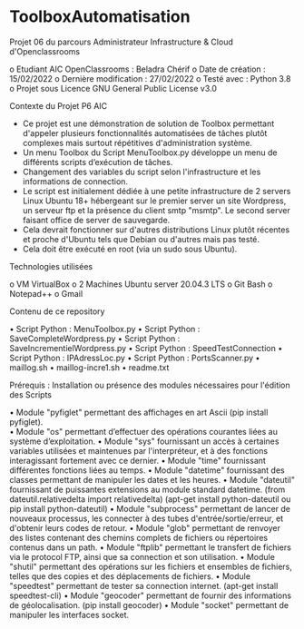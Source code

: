 # ToolboxAutomatisation

Projet 06 du parcours Administrateur Infrastructure & Cloud d'Openclassrooms

o	Etudiant AIC OpenClassrooms : Beladra Chérif
o	Date de création : 15/02/2022
o	Dernière modification : 27/02/2022
o	Testé avec : Python 3.8
o	Projet sous Licence GNU General Public License v3.0


Contexte du Projet P6 AIC
  
 - Ce projet est une démonstration de solution de Toolbox 
   permettant d'appeler plusieurs fonctionnalités automatisées de tâches plutôt complexes 
   mais surtout répétitives d'administration système.
 - Un menu Toolbox du Script MenuToolbox.py développe un menu 
   de différents scripts d’exécution de tâches.
 - Changement des variables du script selon l'infrastructure et les informations de connection.
 - Le script est initialement dédiée à une petite infrastructure de 2 servers Linux Ubuntu 18+ 
   hébergeant sur le premier server un site Wordpress, un serveur ftp et la présence du client 
   smtp "msmtp". Le second server faisant office de server de sauvegarde.
 - Cela devrait fonctionner sur d'autres distributions Linux plutôt récentes et proche 
   d'Ubuntu tels que Debian ou d'autres mais pas testé.
 - Cela doit être exécuté en root (via un sudo sous Ubuntu).


Technologies utilisées

  o	VM VirtualBox
  o	2 Machines Ubuntu server 20.04.3 LTS
  o	Git Bash
  o	Notepad++
  o	Gmail
  
Contenu de ce repository

  •	Script Python :   MenuToolbox.py
  •	Script Python :   SaveCompleteWordpress.py
  •	Script Python :   SaveIncrementielWordpress.py
  •	Script Python :   SpeedTestConnection
  •	Script Python :   IPAdressLoc.py
  •	Script Python :   PortsScanner.py
  •	maillog.sh
  •	maillog-incre1.sh
  •	readme.txt

Prérequis :
Installation ou présence des modules nécessaires pour l'édition des Scripts  

  •     Module "pyfiglet" permettant des affichages en art Ascii (pip install pyfiglet).        
  •     Module "os" permettant d’effectuer des opérations courantes liées au système d’exploitation.
  •     Module "sys" fournissant un accès à certaines variables utilisées et maintenues par l'interpréteur, et à des fonctions interagissant fortement avec ce dernier.
  •     Module "time" fournissant différentes fonctions liées au temps.
  •     Module "datetime" fournissant des classes permettant de manipuler les dates et les heures.
  •     Module "dateutil" fournissant de puissantes extensions au module standard datetime. (from dateutil.relativedelta import relativedelta)
        (apt-get install python-dateutil ou pip install python-dateutil)
  •     Module "subprocess" permettant de lancer de nouveaux processus, les connecter à des tubes d'entrée/sortie/erreur, et d'obtenir leurs codes de retour.
  •     Module "glob" permettant de renvoyer des listes contenant des chemins complets de fichiers ou répertoires contenus dans un path.
  •     Module "ftplib" permettant le transfert de fichiers via le protocol FTP, ainsi que sa connection et son utilisation.
  •     Module "shutil" permettant des opérations sur les fichiers et ensembles de fichiers, telles que des copies et des déplacements de fichiers.
  •     Module "speedtest" permettant de tester sa connection internet. (apt-get install speedtest-cli)
  •     Module "geocoder" permettant de fournir des informations de géolocalisation. (pip install geocoder)
  •     Module "socket" permettant de manipuler les interfaces socket.
